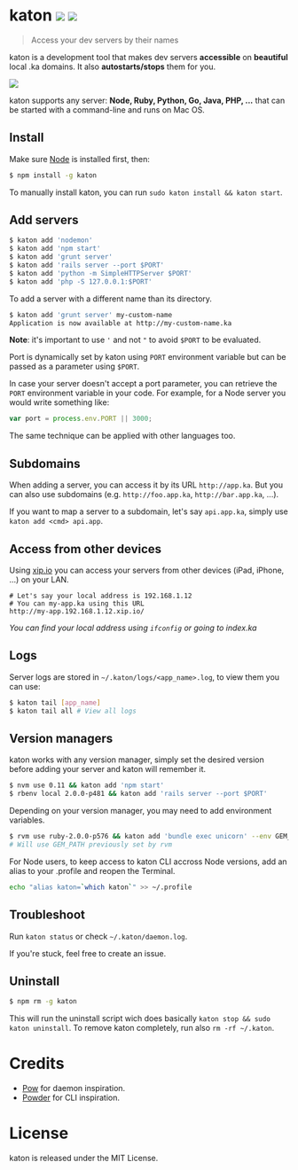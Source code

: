 # katon [![](https://badge.fury.io/js/katon.svg)](http://badge.fury.io/js/katon) [![](https://travis-ci.org/typicode/katon.svg?branch=master)](https://travis-ci.org/typicode/katon)

> Access your dev servers by their names

katon is a development tool that makes dev servers __accessible__ on __beautiful__ local .ka domains. It also __autostarts/stops__ them for you.

![](http://i.imgur.com/AyFpCHj.png)

katon supports any server: __Node, Ruby, Python, Go, Java, PHP, ...__ that can be started with a command-line and runs on Mac OS.

## Install

Make sure [Node](http://nodejs.org/download/) is installed first, then:

```bash
$ npm install -g katon
```

To manually install katon, you can run `sudo katon install && katon start`.

## Add servers

```bash
$ katon add 'nodemon'
$ katon add 'npm start'
$ katon add 'grunt server'
$ katon add 'rails server --port $PORT'
$ katon add 'python -m SimpleHTTPServer $PORT'
$ katon add 'php -S 127.0.0.1:$PORT'
```

To add a server with a different name than its directory.

```bash
$ katon add 'grunt server' my-custom-name
Application is now available at http://my-custom-name.ka
```

__Note__: it's important to use `'` and not `"` to avoid `$PORT` to be evaluated.

Port is dynamically set by katon using `PORT` environment variable but can be passed as a parameter using `$PORT`.

In case your server doesn't accept a port parameter, you can retrieve the `PORT` environment variable in your code. For example, for a Node server you would write something like:

```javascript
var port = process.env.PORT || 3000;
```

The same technique can be applied with other languages too.

## Subdomains

When adding a server, you can access it by its URL `http://app.ka`. But you can also use subdomains (e.g. `http://foo.app.ka`, `http://bar.app.ka`, ...).

If you want to map a server to a subdomain, let's say `api.app.ka`, simply use `katon add <cmd> api.app`.

## Access from other devices

Using [xip.io](http://xip.io/) you can access your servers from other devices (iPad, iPhone, ...) on your LAN.

```
# Let's say your local address is 192.168.1.12
# You can my-app.ka using this URL
http://my-app.192.168.1.12.xip.io/
```

_You can find your local address using `ifconfig` or going to index.ka_

## Logs

Server logs are stored in `~/.katon/logs/<app_name>.log`, to view them you can use:

```bash
$ katon tail [app_name]
$ katon tail all # View all logs
```

## Version managers

katon works with any version manager, simply set the desired version before adding your server and katon will remember it.

```bash
$ nvm use 0.11 && katon add 'npm start'
$ rbenv local 2.0.0-p481 && katon add 'rails server --port $PORT'
```

Depending on your version manager, you may need to add environment variables.

```bash
$ rvm use ruby-2.0.0-p576 && katon add 'bundle exec unicorn' --env GEM_PATH
# Will use GEM_PATH previously set by rvm
```

For Node users, to keep access to katon CLI accross Node versions, add an alias to your .profile and reopen the Terminal.

```bash
echo "alias katon=`which katon`" >> ~/.profile
```

## Troubleshoot

Run `katon status` or check `~/.katon/daemon.log`.

If you're stuck, feel free to create an issue.

## Uninstall

```bash
$ npm rm -g katon
```

This will run the uninstall script wich does basically `katon stop && sudo katon uninstall`. To remove katon completely, run also `rm -rf ~/.katon`.

# Credits

* [Pow](http://pow.cx/) for daemon inspiration.
* [Powder](https://github.com/rodreegez/powder) for CLI inspiration.

# License

katon is released under the MIT License.
